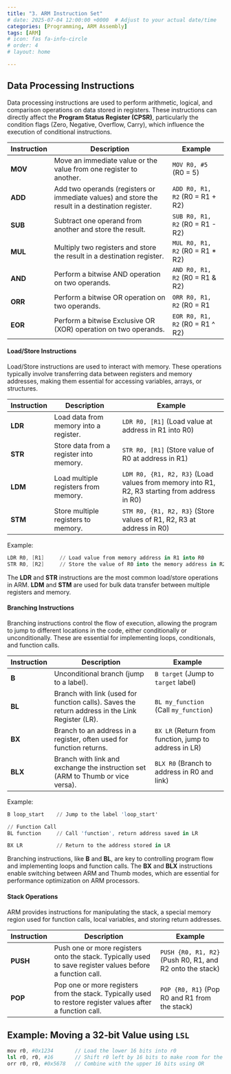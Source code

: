 ```yaml
---
title: "3. ARM Instruction Set"
# date: 2025-07-04 12:00:00 +0000  # Adjust to your actual date/time
categories: [Programming, ARM Assembly]
tags: [ARM]
# icon: fas fa-info-circle
# order: 4
# layout: home

---
```


## **Data Processing Instructions**

Data processing instructions are used to perform arithmetic, logical, and comparison operations on data stored in registers. These instructions can directly affect the **Program Status Register (CPSR)**, particularly the condition flags (Zero, Negative, Overflow, Carry), which influence the execution of conditional instructions.

|Instruction|Description|Example|
|---|---|---|
|**MOV**|Move an immediate value or the value from one register to another.|`MOV R0, #5` (R0 = 5)|
|**ADD**|Add two operands (registers or immediate values) and store the result in a destination register.|`ADD R0, R1, R2` (R0 = R1 + R2)|
|**SUB**|Subtract one operand from another and store the result.|`SUB R0, R1, R2` (R0 = R1 - R2)|
|**MUL**|Multiply two registers and store the result in a destination register.|`MUL R0, R1, R2` (R0 = R1 * R2)|
|**AND**|Perform a bitwise AND operation on two operands.|`AND R0, R1, R2` (R0 = R1 & R2)|
|**ORR**|Perform a bitwise OR operation on two operands.|`ORR R0, R1, R2` (R0 = R1|
|**EOR**|Perform a bitwise Exclusive OR (XOR) operation on two operands.|`EOR R0, R1, R2` (R0 = R1 ^ R2)|

#### **Load/Store Instructions**

Load/Store instructions are used to interact with memory. These operations typically involve transferring data between registers and memory addresses, making them essential for accessing variables, arrays, or structures.

| Instruction | Description                             | Example                                                                                      |
| ----------- | --------------------------------------- | -------------------------------------------------------------------------------------------- |
| **LDR**     | Load data from memory into a register.  | `LDR R0, [R1]` (Load value at address in R1 into R0)                                         |
| **STR**     | Store data from a register into memory. | `STR R0, [R1]` (Store value of R0 at address in R1)                                          |
| **LDM**     | Load multiple registers from memory.    | `LDM R0, {R1, R2, R3}` (Load values from memory into R1, R2, R3 starting from address in R0) |
| **STM**     | Store multiple registers to memory.     | `STM R0, {R1, R2, R3}` (Store values of R1, R2, R3 at address in R0)                         |
Example:

```s
LDR R0, [R1]     // Load value from memory address in R1 into R0
STR R0, [R2]     // Store the value of R0 into the memory address in R2
```

The **LDR** and **STR** instructions are the most common load/store operations in ARM. **LDM** and **STM** are used for bulk data transfer between multiple registers and memory.


#### **Branching Instructions**

Branching instructions control the flow of execution, allowing the program to jump to different locations in the code, either conditionally or unconditionally. These are essential for implementing loops, conditionals, and function calls.

|Instruction|Description|Example|
|---|---|---|
|**B**|Unconditional branch (jump to a label).|`B target` (Jump to `target` label)|
|**BL**|Branch with link (used for function calls). Saves the return address in the Link Register (LR).|`BL my_function` (Call `my_function`)|
|**BX**|Branch to an address in a register, often used for function returns.|`BX LR` (Return from function, jump to address in LR)|
|**BLX**|Branch with link and exchange the instruction set (ARM to Thumb or vice versa).|`BLX R0` (Branch to address in R0 and link)|
Example:
```s
B loop_start    // Jump to the label 'loop_start'

// Function Call
BL function     // Call 'function', return address saved in LR

BX LR           // Return to the address stored in LR
```

Branching instructions, like **B** and **BL**, are key to controlling program flow and implementing loops and function calls. The **BX** and **BLX** instructions enable switching between ARM and Thumb modes, which are essential for performance optimization on ARM processors.


#### **Stack Operations**

ARM provides instructions for manipulating the stack, a special memory region used for function calls, local variables, and storing return addresses.

| Instruction | Description                                                                                                | Example                                                  |
| ----------- | ---------------------------------------------------------------------------------------------------------- | -------------------------------------------------------- |
| **PUSH**    | Push one or more registers onto the stack. Typically used to save register values before a function call.  | `PUSH {R0, R1, R2}` (Push R0, R1, and R2 onto the stack) |
| **POP**     | Pop one or more registers from the stack. Typically used to restore register values after a function call. | `POP {R0, R1}` (Pop R0 and R1 from the stack)            |


## Example: Moving a 32-bit Value using `LSL`

```s
mov r0, #0x1234       // Load the lower 16 bits into r0
lsl r0, r0, #16       // Shift r0 left by 16 bits to make room for the upper 16 bits
orr r0, r0, #0x5678   // Combine with the upper 16 bits using OR
```

